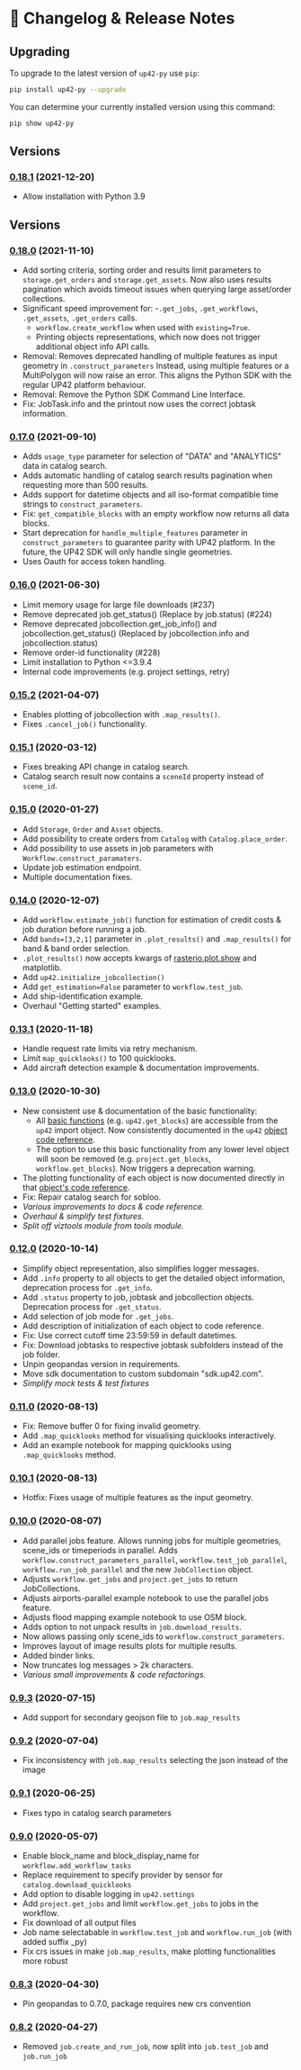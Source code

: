 # :calendar: Changelog & Release Notes

## Upgrading

To upgrade to the latest version of `up42-py` use `pip`:

```bash
pip install up42-py --upgrade
```

You can determine your currently installed version using this command:

```bash
pip show up42-py
```

## Versions
### [0.18.1](https://pypi.org/project/up42-py/) (2021-12-20)
- Allow installation with Python 3.9

## Versions
### [0.18.0](https://pypi.org/project/up42-py/) (2021-11-10)
- Add sorting criteria, sorting order and results limit parameters to `storage.get_orders` 
  and `storage.get_assets`. Now also uses results pagination which avoids timeout issues 
  when querying large asset/order collections.
- Significant speed improvement for:
    -`.get_jobs`, `.get_workflows`, `.get_assets`, `.get_orders` calls.
    - `workflow.create_workflow` when used with `existing=True`.
    - Printing objects representations, which now does not trigger additional object info API calls.
- Removal: Removes deprecated handling of multiple features as input geometry in `.construct_parameters`
  Instead, using multiple features or a MultiPolygon will now raise an error. 
  This aligns the Python SDK with the regular UP42 platform behaviour.
- Removal: Remove the Python SDK Command Line Interface.
- Fix: JobTask.info and the printout now uses the correct jobtask information.

### [0.17.0](https://pypi.org/project/up42-py/) (2021-09-10)
- Adds `usage_type` parameter for selection of "DATA" and "ANALYTICS" data in catalog search.
- Adds automatic handling of catalog search results pagination when requesting more 
  than 500 results.
- Adds support for datetime objects and all iso-format compatible time strings to 
  `construct_parameters`.
- Fix: `get_compatible_blocks` with an empty workflow now returns all data blocks.
- Start deprecation for `handle_multiple_features` parameter in `construct_parameters` to 
  guarantee parity with UP42 platform. In the future, the UP42 SDK will only handle 
  single geometries.
- Uses Oauth for access token handling.


### [0.16.0](https://pypi.org/project/up42-py/) (2021-06-30)
- Limit memory usage for large file downloads (#237)
- Remove deprecated job.get_status() (Replace by job.status) (#224)
- Remove deprecated jobcollection.get_job_info() and jobcollection.get_status() (Replaced by jobcollection.info and jobcollection.status)
- Remove order-id functionality (#228)
- Limit installation to Python <=3.9.4
- Internal code improvements (e.g. project settings, retry)  

### [0.15.2](https://pypi.org/project/up42-py/) (2021-04-07)
- Enables plotting of jobcollection with `.map_results()`.
- Fixes `.cancel_job()` functionality.

### [0.15.1](https://pypi.org/project/up42-py/) (2020-03-12)
- Fixes breaking API change in catalog search.
- Catalog search result now contains a `sceneId` property instead of `scene_id`.

### [0.15.0](https://pypi.org/project/up42-py/) (2020-01-27)
- Add `Storage`, `Order` and `Asset` objects.
- Add possibility to create orders from `Catalog` with `Catalog.place_order`.
- Add possibility to use assets in job parameters with `Workflow.construct_paramaters`.
- Update job estimation endpoint.
- Multiple documentation fixes.

### [0.14.0](https://pypi.org/project/up42-py/) (2020-12-07)
- Add `workflow.estimate_job()` function for estimation of credit costs & job duration before running a job. 
- Add `bands=[3,2,1]` parameter in `.plot_results()` and `.map_results()` for band & band order selection.
- `.plot_results()` now accepts kwargs of [rasterio.plot.show](https://rasterio.readthedocs.io/en/latest/api/rasterio.plot.html#rasterio.plot.show) and matplotlib.
- Add `up42.initialize_jobcollection()`
- Add `get_estimation=False` parameter to `workflow.test_job`.
- Add ship-identification example.
- Overhaul "Getting started" examples.

### [0.13.1](https://pypi.org/project/up42-py/) (2020-11-18)
- Handle request rate limits via retry mechanism.
- Limit `map_quicklooks()` to 100 quicklooks.
- Add aircraft detection example & documentation improvements.

### [0.13.0](https://pypi.org/project/up42-py/) (2020-10-30)
- New consistent use & documentation of the basic functionality:
    - All [basic functions](up42-reference.md) (e.g. `up42.get_blocks`) are accessible 
        from the `up42` import object. Now consistently documented in the `up42` 
        [object code reference](up42-reference.md).
    - The option to use this basic functionality from any lower level object will soon be 
        removed (e.g. `project.get_blocks`, `workflow.get_blocks`). Now triggers a deprecation warning.
- The plotting functionality of each object is now documented directly in that [object's code reference](job-reference.md). 
- Fix: Repair catalog search for sobloo.
- *Various improvements to docs & code reference.*
- *Overhaul & simplify test fixtures.*
- *Split off viztools module from tools module.*

### [0.12.0](https://pypi.org/project/up42-py/) (2020-10-14)

- Simplify object representation, also simplifies logger messages.
- Add `.info` property to all objects to get the detailed object information, deprecation process for `.get_info`.
- Add `.status` property to job, jobtask and jobcollection objects. Deprecation process for `.get_status`.
- Add selection of job mode for `.get_jobs`.
- Add description of initialization of each object to code reference.
- Fix: Use correct cutoff time 23:59:59 in default datetimes.
- Fix: Download jobtasks to respective jobtask subfolders instead of the job folder.
- Unpin geopandas version in requirements.
- Move sdk documentation to custom subdomain "sdk.up42.com".
- *Simplify mock tests & test fixtures*


### [0.11.0](https://pypi.org/project/up42-py/) (2020-08-13)
- Fix: Remove buffer 0 for fixing invalid geometry.
- Add `.map_quicklooks` method for visualising quicklooks interactively.
- Add an example notebook for mapping quicklooks using `.map_quicklooks` method. 


### [0.10.1](https://pypi.org/project/up42-py/) (2020-08-13)
- Hotfix: Fixes usage of multiple features as the input geometry. 


### [0.10.0](https://pypi.org/project/up42-py/) (2020-08-07)
- Add parallel jobs feature. Allows running jobs for multiple geometries, scene_ids or
 timeperiods in parallel. Adds `workflow.construct_parameters_parallel`, 
 `workflow.test_job_parallel`, `workflow.run_job_parallel` and the new `JobCollection` object.
- Adjusts `workflow.get_jobs` and `project.get_jobs` to return JobCollections.
- Adjusts airports-parallel example notebook to use the parallel jobs feature.
- Adjusts flood mapping example notebook to use OSM block.
- Adds option to not unpack results in `job.download_results`.
- Now allows passing only scene_ids to `workflow.construct_parameters`.
- Improves layout of image results plots for multiple results.
- Added binder links.
- Now truncates log messages > 2k characters.
- *Various small improvements & code refactorings.*

### [0.9.3](https://pypi.org/project/up42-py/) (2020-07-15)
- Add support for secondary geojson file to `job.map_results`

### [0.9.2](https://pypi.org/project/up42-py/) (2020-07-04)
- Fix inconsistency with `job.map_results` selecting the json instead of the image

### [0.9.1](https://pypi.org/project/up42-py/) (2020-06-25)
- Fixes typo in catalog search parameters

### [0.9.0](https://pypi.org/project/up42-py/) (2020-05-07)
- Enable block_name and block_display_name for `workflow.add_workflow_tasks`
- Replace requirement to specify provider by sensor for `catalog.download_quicklooks`
- Add option to disable logging in `up42.settings`
- Add `project.get_jobs` and limit `workflow.get_jobs` to jobs in the workflow.
- Fix download of all output files
- Job name selectabable in `workflow.test_job` and `workflow.run_job` (with added suffix _py)
- Fix crs issues in make `job.map_results`, make plotting functionalities more robust

### [0.8.3](https://pypi.org/project/up42-py/) (2020-04-30)
- Pin geopandas to 0.7.0, package requires new crs convention

### [0.8.2](https://pypi.org/project/up42-py/) (2020-04-27)
- Removed `job.create_and_run_job`, now split into `job.test_job` and `job.run_job`
